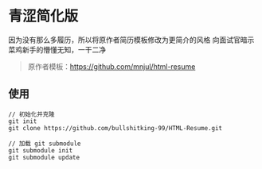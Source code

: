 # 青涩简化版

因为没有那么多履历，所以将原作者简历模板修改为更简介的风格
向面试官暗示菜鸡新手的懵懂无知，一干二净

> 原作者模板：https://github.com/mnjul/html-resume

## 使用

```git
// 初始化并克隆
git init
git clone https://github.com/bullshitking-99/HTML-Resume.git

// 加载 git submodule
git submodule init
git submodule update
```
